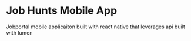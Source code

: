# Job Hunts Mobile App

Jobportal mobile applicaiton built with react native that leverages api built with lumen